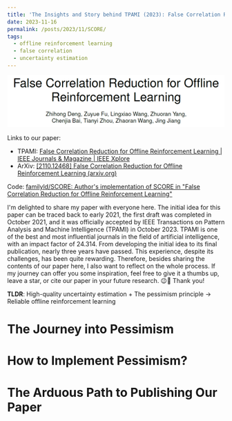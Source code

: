 ```yaml
---
title: 'The Insights and Story behind TPAMI (2023): False Correlation Reduction for Offline Reinforcement Learning'
date: 2023-11-16
permalink: /posts/2023/11/SCORE/
tags:
  - offline reinforcement learning
  - false correlation
  - uncertainty estimation
---
```


![](https://raw.githubusercontent.com/familyld/familyld.github.io/master/images/230231116_SCORE_01.png)

Links to our paper:

- TPAMI: [False Correlation Reduction for Offline Reinforcement Learning | IEEE Journals & Magazine | IEEE Xplore](https://ieeexplore.ieee.org/document/10301548)
- ArXiv: [[2110.12468] False Correlation Reduction for Offline Reinforcement Learning (arxiv.org)](https://arxiv.org/abs/2110.12468)

Code: [familyld/SCORE: Author's implementation of SCORE in "False Correlation Reduction for Offline Reinforcement Learning"](https://github.com/familyld/SCORE)


I'm delighted to share my paper with everyone here. The initial idea for this paper can be traced back to early 2021, the first draft was completed in October 2021, and it was officially accepted by IEEE Transactions on Pattern Analysis and Machine Intelligence (TPAMI) in October 2023. TPAMI is one of the best and most influential journals in the field of artificial intelligence, with an impact factor of 24.314. From developing the initial idea to its final publication, nearly three years have passed. This experience, despite its challenges, has been quite rewarding. Therefore, besides sharing the contents of our paper here, I also want to reflect on the whole process. If my journey can offer you some inspiration, feel free to give it a thumbs up, leave a star, or cite our paper in your future research. 😉👻 Thank you!

**TLDR**: High-quality uncertainty estimation + The pessimism principle -> Reliable offline reinforcement learning

The Journey into Pessimism
======


How to Implement Pessimism?
======

The Arduous Path to Publishing Our Paper
======
